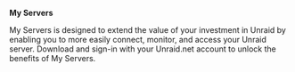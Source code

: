 **My Servers**

My Servers is designed to extend the value of your investment in Unraid by enabling you to more easily connect, monitor, and access your Unraid server. Download and sign-in with your Unraid.net account to unlock the benefits of My Servers.
